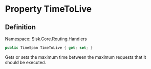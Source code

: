 # Property TimeToLive

## Definition
Namespace: Sisk.Core.Routing.Handlers

```csharp
public TimeSpan TimeToLive { get; set; }
```

Gets or sets the maximum time between the maximum requests that it should be executed.

